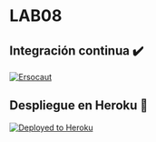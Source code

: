 # LAB08

 ## Integración continua :heavy_check_mark:
[![Ersocaut](https://circleci.com/gh/Ersocaut/CVDSLAB08.svg?style=svg&circle-token=9b258945e0576826cf58e1a120da12bdfc0cce88)](https://app.circleci.com/pipelines/github/Ersocaut/CVDSLAB08)

 
## Despliegue en Heroku :rocket:
[![Deployed to Heroku](https://www.herokucdn.com/deploy/button.png)](https://lab08cvds.herokuapp.com/)

